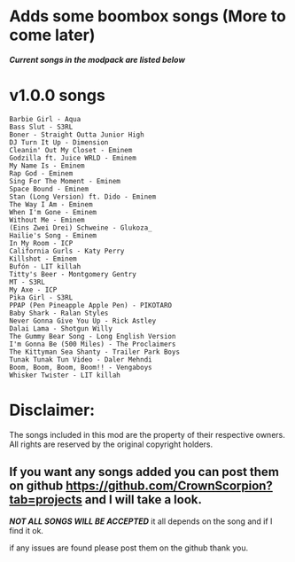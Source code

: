 # Adds some boombox songs (More to come later)

***Current songs in the modpack are listed below***
# v1.0.0 songs
```
Barbie Girl - Aqua
Bass Slut - S3RL
Boner - Straight Outta Junior High
DJ Turn It Up - Dimension
Cleanin' Out My Closet - Eminem
Godzilla ft. Juice WRLD - Eminem
My Name Is - Eminem
Rap God - Eminem
Sing For The Moment - Eminem
Space Bound - Eminem
Stan (Long Version) ft. Dido - Eminem
The Way I Am - Eminem
When I'm Gone - Eminem
Without Me - Eminem
(Eins Zwei Drei) Schweine - Glukoza_
Hailie's Song - Eminem
In My Room - ICP
California Gurls - Katy Perry
Killshot - Eminem
Bufón - LIT killah
Titty's Beer - Montgomery Gentry
MT - S3RL
My Axe - ICP
Pika Girl - S3RL
PPAP (Pen Pineapple Apple Pen) - PIKOTARO
Baby Shark - Ralan Styles
Never Gonna Give You Up - Rick Astley
Dalai Lama - Shotgun Willy
The Gummy Bear Song - Long English Version
I'm Gonna Be (500 Miles) - The Proclaimers
The Kittyman Sea Shanty - Trailer Park Boys
Tunak Tunak Tun Video - Daler Mehndi
Boom, Boom, Boom, Boom!! - Vengaboys
Whisker Twister - LIT killah
```
# Disclaimer:

The songs included in this mod are the property of their respective owners. All rights are reserved by the original copyright holders.

## If you want any songs added you can post them on github https://github.com/CrownScorpion?tab=projects and I will take a look.
***NOT ALL SONGS WILL BE ACCEPTED*** it all depends on the song and if I find it ok.

if any issues are found please post them on the github thank you.